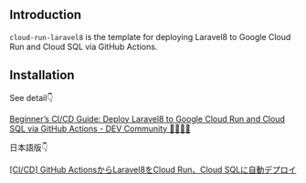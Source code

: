 ## Introduction
`cloud-run-laravel8` is the template for deploying Laravel8 to Google Cloud Run and Cloud SQL via GitHub Actions.

## Installation
See detail👇

[Beginner’s CI/CD Guide: Deploy Laravel8 to Google Cloud Run and Cloud SQL via GitHub Actions - DEV Community 👩‍💻👨‍💻](https://dev.to/xxxuutaxxx/beginners-cicd-guide-deploy-laravel8-to-google-cloud-run-and-cloud-sql-via-github-actions-40oj)

日本語版👇

[[CI/CD] GitHub ActionsからLaravel8をCloud Run、Cloud SQLに自動デプロイ](https://zenn.dev/yutti/articles/5d11428ca5e316)

